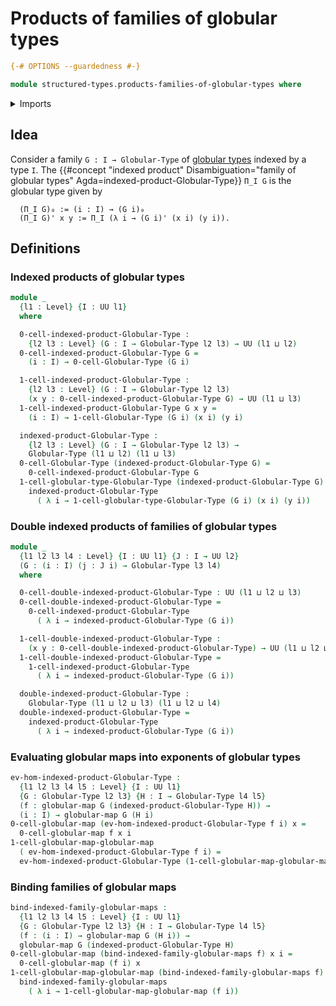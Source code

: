 # Products of families of globular types

```agda
{-# OPTIONS --guardedness #-}

module structured-types.products-families-of-globular-types where
```

<details><summary>Imports</summary>

```agda
open import foundation.dependent-pair-types
open import foundation.universe-levels

open import structured-types.globular-maps
open import structured-types.globular-types
```

</details>

## Idea

Consider a family `G : I → Globular-Type` of [globular types](structured-types.globular-types.md) indexed by a type `I`. The {{#concept "indexed product" Disambiguation="family of globular types" Agda=indexed-product-Globular-Type}} `Π_I G` is the globular type given by

```text
  (Π_I G)₀ := (i : I) → (G i)₀
  (Π_I G)' x y := Π_I (λ i → (G i)' (x i) (y i)).
```

## Definitions

### Indexed products of globular types

```agda
module _
  {l1 : Level} {I : UU l1}
  where

  0-cell-indexed-product-Globular-Type :
    {l2 l3 : Level} (G : I → Globular-Type l2 l3) → UU (l1 ⊔ l2)
  0-cell-indexed-product-Globular-Type G =
    (i : I) → 0-cell-Globular-Type (G i)

  1-cell-indexed-product-Globular-Type :
    {l2 l3 : Level} (G : I → Globular-Type l2 l3)
    (x y : 0-cell-indexed-product-Globular-Type G) → UU (l1 ⊔ l3)
  1-cell-indexed-product-Globular-Type G x y =
    (i : I) → 1-cell-Globular-Type (G i) (x i) (y i)

  indexed-product-Globular-Type :
    {l2 l3 : Level} (G : I → Globular-Type l2 l3) →
    Globular-Type (l1 ⊔ l2) (l1 ⊔ l3)
  0-cell-Globular-Type (indexed-product-Globular-Type G) =
    0-cell-indexed-product-Globular-Type G
  1-cell-globular-type-Globular-Type (indexed-product-Globular-Type G) x y =
    indexed-product-Globular-Type
      ( λ i → 1-cell-globular-type-Globular-Type (G i) (x i) (y i))
```

### Double indexed products of families of globular types

```agda
module _
  {l1 l2 l3 l4 : Level} {I : UU l1} {J : I → UU l2}
  (G : (i : I) (j : J i) → Globular-Type l3 l4)
  where

  0-cell-double-indexed-product-Globular-Type : UU (l1 ⊔ l2 ⊔ l3)
  0-cell-double-indexed-product-Globular-Type =
    0-cell-indexed-product-Globular-Type
      ( λ i → indexed-product-Globular-Type (G i))

  1-cell-double-indexed-product-Globular-Type :
    (x y : 0-cell-double-indexed-product-Globular-Type) → UU (l1 ⊔ l2 ⊔ l4)
  1-cell-double-indexed-product-Globular-Type =
    1-cell-indexed-product-Globular-Type
      ( λ i → indexed-product-Globular-Type (G i))

  double-indexed-product-Globular-Type :
    Globular-Type (l1 ⊔ l2 ⊔ l3) (l1 ⊔ l2 ⊔ l4)
  double-indexed-product-Globular-Type =
    indexed-product-Globular-Type
      ( λ i → indexed-product-Globular-Type (G i))
```

### Evaluating globular maps into exponents of globular types

```agda
ev-hom-indexed-product-Globular-Type :
  {l1 l2 l3 l4 l5 : Level} {I : UU l1}
  {G : Globular-Type l2 l3} {H : I → Globular-Type l4 l5}
  (f : globular-map G (indexed-product-Globular-Type H)) →
  (i : I) → globular-map G (H i)
0-cell-globular-map (ev-hom-indexed-product-Globular-Type f i) x =
  0-cell-globular-map f x i
1-cell-globular-map-globular-map
  ( ev-hom-indexed-product-Globular-Type f i) =
  ev-hom-indexed-product-Globular-Type (1-cell-globular-map-globular-map f) i
```

### Binding families of globular maps

```agda
bind-indexed-family-globular-maps :
  {l1 l2 l3 l4 l5 : Level} {I : UU l1}
  {G : Globular-Type l2 l3} {H : I → Globular-Type l4 l5}
  (f : (i : I) → globular-map G (H i)) →
  globular-map G (indexed-product-Globular-Type H)
0-cell-globular-map (bind-indexed-family-globular-maps f) x i =
  0-cell-globular-map (f i) x
1-cell-globular-map-globular-map (bind-indexed-family-globular-maps f) =
  bind-indexed-family-globular-maps
    ( λ i → 1-cell-globular-map-globular-map (f i))
```
